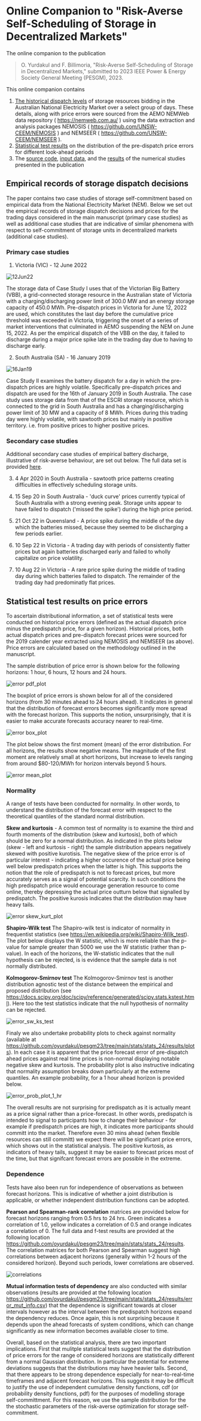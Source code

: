 # Online Companion to "Risk-Averse Self-Scheduling of Storage in Decentralized Markets" 
The online companion to the publication

> O. Yurdakul and F. Billimoria, "Risk-Averse Self-Scheduling of Storage in Decentralized Markets," 
> submitted to 2023 IEEE Power & Energy Society General Meeting (PESGM), 2023.


This online companion contains
1. [The historical dispatch levels](#empirical-records-of-storage-dispatch-decisions) of storage resources bidding in the Australian National Electricity Market over a select group of days. These details, along with price errors were sourced from the AEMO NEMWeb data repository ( https://nemweb.com.au/ ) using the data extraction and analysis packages NEMOSIS ( https://github.com/UNSW-CEEM/NEMOSIS ) and NEMSEER ( https://github.com/UNSW-CEEM/NEMSEER ). 
2. [Statistical test results](#statistical-test-results-on-forecast-errors) on the distribution of the pre-dispatch price errors for different look-ahead periods
3. The [source code](/model), [input data](/input_files), and the [results](/solution_files) of the numerical studies presented in the publication

## Empirical records of storage dispatch decisions

The paper contains two case studies of storage self-commitment based on empirical data from the National Electricity Market (NEM).  Below we set out the empirical records of storage dispatch decisions and prices for the trading days considered in the main manuscript (primary case studies) as well as additional case studies that are indicative of similar phenomena with respect to self-commitment of storage units in decentralized markets (additional case studies). 

### Primary case studies

1. Victoria (VIC) - 12 June 2022 

![12Jun22](/input_files/price_params/12Jun22_VIC.png)

The storage data of Case Study I uses that of the Victorian Big Battery (VBB), a grid-connected storage resource in the Australian state of Victoria with a charging/discharging power limit of 300.0 MW and an energy storage capacity of 450.0 MWh. Pre-dispatch prices in Victoria for June 12, 2022 are used, which constitutes the last day before the cumulative price threshold was exceeded in Victoria, triggering the onset of a series of market interventions that culminated in AEMO suspending the NEM on June 15, 2022. As per the empirical dispatch of the VBB on the day, it failed to discharge during a major price spike late in the trading day due to having to discharge early.

2. South Australia (SA) - 16 January 2019

![16Jan19](/input_files/price_params/16Jan19_SA.png)

Case Study II examines the battery dispatch for a day in which the pre-dispatch prices are highly volatile. Specifically pre-dispatch prices and dispatch are used for the 16th of January 2019 in South Australia. The case study uses storage data from that of the ESCRI storage resource, which is connected to the grid in South Australia and has a charging/discharging power limit of 30 MW and a capacity of 8 MWh.  Prices during this trading day were highly volatile, with sawtooth prices but mainly in positive territory. i.e. from positive prices to higher positive prices.

### Secondary case studies

Additional secondary case studies of empirical battery discharge, illustrative of risk-averse behaviour, are set out below. The full data set is provided [here](/input_files/price_params/Sample_days_conf_paper.xlsx). 

3. 4 Apr 2020 in South Australia - sawtooth price patterns creating difficulties in effectively scheduling storage units.

4. 15 Sep 20 in South Australia - 'duck curve' prices currently typical of South Australia with a strong evening peak. Storage units appear to have failed to dispatch ('missed the spike') during the high price period.

5. 21 Oct 22 in Queensland - A price spike during the middle of the day which the batteries missed, because they seemed to be discharging a few periods earlier.

6. 10 Sep 22 in Victoria - A trading day with periods of consistently flatter prices but again batteries discharged early and failed to wholly capitalize on price volatility.

7. 10 Aug 22 in Victoria - A rare price spike during the middle of trading day during which batteries failed to dispatch. The remainder of the trading day had predominatly flat prices.

## Statistical test results on price errors

To ascertain distributional information, a set of statistical tests were conducted on historical price errors (defined as the actual dispatch price minus the predispatch price, for a given horizon). Historical prices, both actual dispatch prices and pre-dispatch forecast prices were sourced for the 2019 calender year extracted using NEMOSIS and NEMSEER (as above). Price errors are calculated based on the methodology outlined in the manuscript. 

The sample distribution of price error is shown below for the following horizons: 1 hour, 6 hours, 12 hours and 24 hours. 

![error pdf_plot](stats/stats_24/results/pdf_mult.png)

The boxplot of price errors is shown below for all of the considered horizons (from 30 minutes ahead to 24 hours ahead).  It indicates in general that the distribution of forecast errors becomes significantly more spread with the forecast horizon. This supports the notion, unsurprisingly, that it is easier to make accurate forecasts accuracy nearer to real-time.

![error box_plot](stats/stats_24/results/boxplot_distrib.png)

The plot below shows the first moment (mean) of the error distribution. For all horizons, the results show negative means. The magnitude of the first moment are relatively small at short horizons, but increase to levels ranging from around $80-120/MWh for horizon intervals beyond 5 hours. 

![error mean_plot](stats/stats_24/results/error_mean.png)

### Normality

A range of tests have been conducted for normality.  In other words, to understand the distribution of the forecast error with respect to the theoretical quantiles of the standard normal distribution.

**Skew and kurtosis** - A common test of normality is to examine the third and fourth moments of the distribution (skew and kurtosis), both of which should be zero for a normal distribution. As indicated in the plots below (skew - left and kurtosis - right) the sample distribution appears negatively skewed with positive kurotisis. The negative skew of the price error is of particular interest - indicating a higher occurence of the actual price being well below predispatch prices when the latter is high.  This supports the notion that the role of predispatch is not to forecast prices, but more accurately serves as a signal of potential scarcity.  In such conditions the high predispatch price would encourage generation resource to come online, thereby depressing the actual price outturn below that signalled by predispatch. The positive kurosis indicates that the distribution may have heavy tails.         

![error skew_kurt_plot](stats/stats_24/results/error_skew_kurt.png)

**Shapiro-Wilk test** The Shapiro-wilk test is indicator of normality in frequentist statistics (see https://en.wikipedia.org/wiki/Shapiro-Wilk_test). The plot below displays the W statistic, which is more reliable than the p-value for sample  greater than 5000 we use the W statistic (rather than p-value).  In each of the horizons, the W-statistic indicates that the null hypothesis can be rejected, is is evidence that the sample data is not normally distributed.

**Kolmogorov-Smirnov test** The Kolmogorov-Smirnov test is another distribution agnostic test of the distance between the empirical and proposed distribution (see https://docs.scipy.org/doc/scipy/reference/generated/scipy.stats.kstest.html).  Here too the test statistics indicate that the null hypothesis of normality can be rejected. 

![error_sw_ks_test](stats/stats_24/results/sw_ks_norm_test.png)

Finaly we also undertake probability plots to check against normality (available at https://github.com/oyurdakul/pesgm23/tree/main/stats/stats_24/results/plots). In each case it is apparent that the price forecast error of pre-dispatch ahead prices against real time prices is non-normal displaying notable negative skew and kurtosis. The probability plot is also instructive indicating that normality assumption breaks down particularly at the extreme quantiles.  An example probability, for a 1 hour ahead horizon is provided below.

![error_prob_plot_1_hr](stats/stats_24/results/plots/prob_plot1.png)

The overall results are not surprising for predispatch as it is actually meant as a price signal rather than a price-forecast. In other words, predispatch is intended to signal to participants how to change their behaviour - for example if predispatch prices are high, it indicates more participants should committ into the market.  Therefore even 30 mins ahead (when flexible resources can still committ) we expect there will be significant price errors, which shows out in the statistical analysis. The positive kurtosis, as indicators of heavy tails, suggest it may be easier to forecast prices most of the time, but that signifcant forecast errors are possible in the extreme.

### Dependence

Tests have also been run for independence of observations as between forecast horizons. This is indicative of whether a joint distribution is applicable, or whether independent distribution functions can be adopted. 

**Pearson and Spearman-rank correlation** matrices are provided below for forecast horizons ranging from 0.5 hrs to 24 hrs. Green indicates a correlation of 1.0, yellow indicates a correlation of 0.5 and orange indicates a correlation of 0.  The full data and f-test results are provided at the following location https://github.com/oyurdakul/pesgm23/tree/main/stats/stats_24/results. The correlation matrices for both Pearson and Spearman suggest high correlations between adjacent horizons (generally within 1-2 hours of the considered horizon). Beyond such periods, lower correlations are observed.

![correlations](/stats/stats_24/results/correl.png)

**Mutual information tests of dependency** are also conducted with similar observations (results are provided at the following location https://github.com/oyurdakul/pesgm23/tree/main/stats/stats_24/results/error_mut_info.csv) that the dependence is significant towards at closer intervals however as the interval between the predispatch horizons expand the dependency reduces.  Once again, this is not surprising because it depends upon the ahead forecasts of system conditions, which can change significantly as new information becomes available closer to time. 

Overall, based on the statistical analysis, there are two important implications.  First that mulitple statistical tests suggest that the distribution of price errors for the range of considered horizons are statistically different from a normal Gaussian distribution. In particular the potential for extreme deviations suggests that the distributions may have heavier tails.  Second, that there appears to be strong dependence especially for near-to-real-time timeframes and adjacent forecast horizons.  This suggests it may be difficult to justify the use of independent cumulative density functions, cdf (or probability density functions, pdf) for the purposes of modelling storage self-committment. For this reason, we use the sample distribution for the the stochastic parameters of the risk-averse optimization for storage self-commitment. 
